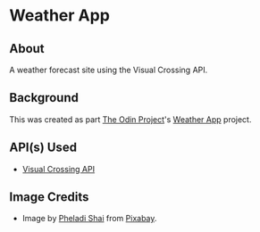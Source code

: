 # Weather App

## About

A weather forecast site using the Visual Crossing API.

## Background 

This was created as part [The Odin Project](https://www.theodinproject.com/)'s [Weather App](https://www.theodinproject.com/lessons/node-path-javascript-weather-app) project.

## API(s) Used

- [Visual Crossing API](https://www.visualcrossing.com/)

## Image Credits

- Image by [Pheladi Shai](https://pixabay.com/users/pheladiii-21191309/?utm_source=link-attribution&utm_medium=referral&utm_campaign=image&utm_content=7371349) from [Pixabay](https://pixabay.com//?utm_source=link-attribution&utm_medium=referral&utm_campaign=image&utm_content=7371349).
